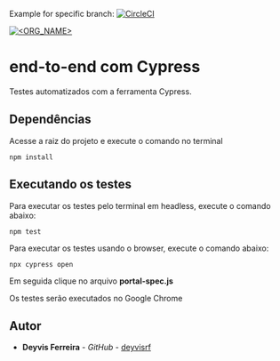  Example for specific branch:
[![CircleCI](https://app.circleci.com/gh/circleci/e2e-cypress.svg?style=shield)](https://app.circleci.com/gh/circleci/e2e-cypress)

[![<ORG_NAME>](https://circleci.com/<VCS>/<ORG_NAME>/<PROJECT_NAME>.svg?style=svg)](<LINK>)



# end-to-end com Cypress

Testes automatizados com a ferramenta Cypress.

## Dependências
Acesse a raiz do projeto e execute o comando no terminal
```
npm install
```

## Executando os testes

Para executar os testes pelo terminal em headless, execute o comando abaixo:

```
npm test
```

Para executar os testes usando o browser, execute o comando abaixo:

```
npx cypress open
```
Em seguida clique no arquivo **portal-spec.js** 

Os testes serão executados no Google Chrome

## Autor

* **Deyvis Ferreira** - *GitHub* - [deyvisrf](https://github.com/deyvisrf)
